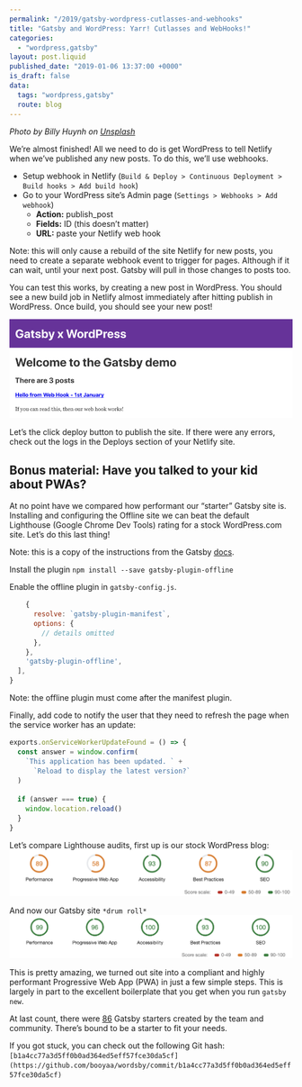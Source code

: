 ```yaml
---
permalink: "/2019/gatsby-wordpress-cutlasses-and-webhooks"
title: "Gatsby and WordPress: Yarr! Cutlasses and WebHooks!"
categories:
  - "wordpress,gatsby"
layout: post.liquid
published_date: "2019-01-06 13:37:00 +0000"
is_draft: false
data:
  tags: "wordpress,gatsby"
  route: blog
---
```

_Photo by Billy Huynh on [Unsplash](https://unsplash.com/photos/saS98jKhVjA)_

We’re almost finished! All we need to do is get WordPress to tell Netlify when we’ve published any new posts. To do this, we’ll use webhooks.

- Setup webhook in Netlify (`Build & Deploy > Continuous Deployment > Build hooks > Add build hook`)
- Go to your WordPress site’s Admin page (`Settings > Webhooks > Add webhook`)
  - **Action:** publish_post
  - **Fields:** ID (this doesn’t matter)
  - **URL:** paste your Netlify web hook

Note: this will only cause a rebuild of the site Netlify for new posts, you need to create a separate webhook event to trigger for pages. Although if it can wait, until your next post. Gatsby will pull in those changes to posts too.

You can test this works, by creating a new post in WordPress. You should see a new build job in Netlify almost immediately after hitting publish in WordPress. Once build, you should see your new post!

![Web Hook Triggered Post](/img/gxw-webhook-post.png)

Let’s the click deploy button to publish the site. If there were any errors, check out the logs in the Deploys section of your Netlify site.

## Bonus material: Have you talked to your kid about PWAs?

At no point have we compared how performant our “starter” Gatsby site is. Installing and configuring the Offline site we can beat the default Lighthouse (Google Chrome Dev Tools) rating for a stock WordPress.com site. Let’s do this last thing!

Note: this is a copy of the instructions from the Gatsby [docs](https://www.gatsbyjs.org/docs/add-offline-support-with-a-service-worker/#add-offline-support-with-a-service-worker).

Install the plugin `npm install --save gatsby-plugin-offline`

Enable the offline plugin in `gatsby-config.js`.

```js
    {
      resolve: `gatsby-plugin-manifest`,
      options: {
        // details omitted
      },
    },
    'gatsby-plugin-offline',
  ],
}
```

Note: the offline plugin must come after the manifest plugin.

Finally, add code to notify the user that they need to refresh the page when the service worker has an update:

```js
exports.onServiceWorkerUpdateFound = () => {
  const answer = window.confirm(
    `This application has been updated. ` +
      `Reload to display the latest version?`
  )

  if (answer === true) {
    window.location.reload()
  }
}
```

Let’s compare Lighthouse audits, first up is our stock WordPress blog:
![Web Hook Triggered Post](/img/gxw-lighthouse-1.png)

And now our Gatsby site `*drum roll*`
![Web Hook Triggered Post](/img/gxw-lighthouse-2.png)

This is pretty amazing, we turned out site into a compliant and highly performant Progressive Web App (PWA) in just a few simple steps. This is largely in part to the excellent boilerplate that you get when you run `gatsby new`.

At last count, there were [86](https://www.gatsbyjs.org/starters/?v=2) Gatsby starters created by the team and community. There’s bound to be a starter to fit your needs.

If you got stuck, you can check out the following Git hash: `[b1a4cc77a3d5ff0b0ad364ed5eff57fce30da5cf](https://github.com/booyaa/wordsby/commit/b1a4cc77a3d5ff0b0ad364ed5eff57fce30da5cf)`